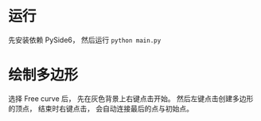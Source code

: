 # 运行
先安装依赖 PySide6， 然后运行 `python main.py`

# 绘制多边形
选择 Free curve 后， 先在灰色背景上右键点击开始。
然后左键点击创建多边形的顶点， 结束时右键点击， 会自动连接最后的点与初始点。